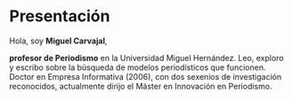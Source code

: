 # Presentación

Hola, soy **Miguel Carvajal**, <p class="mb-0"><strong>profesor de Periodismo</strong> en la Universidad Miguel Hernández. Leo, exploro y escribo sobre la búsqueda de modelos periodísticos que funcionen. Doctor en Empresa Informativa (2006), con dos sexenios de investigación reconocidos, actualmente dirijo el Máster en Innovación en Periodismo.</p>
